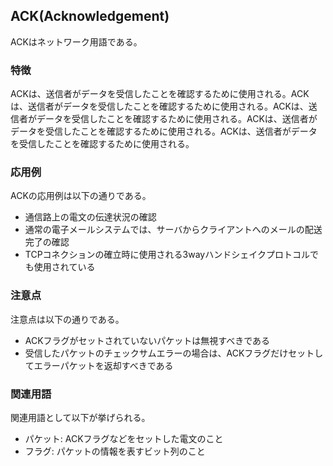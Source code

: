 

## ACK(Acknowledgement)
ACKはネットワーク用語である。

### 特徴
ACKは、送信者がデータを受信したことを確認するために使用される。ACKは、送信者がデータを受信したことを確認するために使用される。ACKは、送信者がデータを受信したことを確認するために使用される。ACKは、送信者がデータを受信したことを確認するために使用される。ACKは、送信者がデータを受信したことを確認するために使用される。


### 応用例
ACKの応用例は以下の通りである。

 - 通信路上の電文の伝達状況の確認
 - 通常の電子メールシステムでは、サーバからクライアントへのメールの配送完了の確認
 - TCPコネクションの確立時に使用される3wayハンドシェイクプロトコルでも使用されている


### 注意点
注意点は以下の通りである。

 - ACKフラグがセットされていないパケットは無視すべきである
 - 受信したパケットのチェックサムエラーの場合は、ACKフラグだけセットしてエラーパケットを返却すべきである

 
### 関連用語
関連用語として以下が挙げられる。

 - パケット: ACKフラグなどをセットした電文のこと 
 - フラグ: パケットの情報を表すビット列のこと